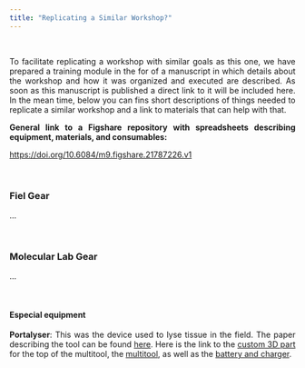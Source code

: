 ```yaml
---
title: "Replicating a Similar Workshop?"
---
```


<div style="text-align: justify;">

<br>

To facilitate replicating a workshop with similar goals as this one, we have 
prepared a training module in the for of a manuscript in which details about the
workshop and how it was organized and executed are described. As soon as this 
manuscript is published a direct link to it will be included here. In the mean 
time, below you can fins short descriptions of things needed to replicate a similar
workshop and a link to materials that can help with that.

**General link to a Figshare repository with spreadsheets describing equipment, materials, and consumables:**

<a href="https://doi.org/10.6084/m9.figshare.21787226.v1" target="_blank" 
style="color: #4aa0e6;">https://doi.org/10.6084/m9.figshare.21787226.v1</a>

<br>

### Fiel Gear

...

<br>

### Molecular Lab Gear

...

<br>

#### Especial equipment

**Portalyser**: This was the device used to lyse tissue in the field. The paper
describing the tool can be found [here](https://pmc.ncbi.nlm.nih.gov/articles/PMC9644035/). 
Here is the link to the [custom 3D part](https://3d.nih.gov/entries/3dpx-014901) 
for the top of the multitool, the 
[multitool](https://www.milwaukeetool.com/Products/2426-20), as well as the
[battery and charger](https://www.milwaukeetool.com/products/48-59-2440).


